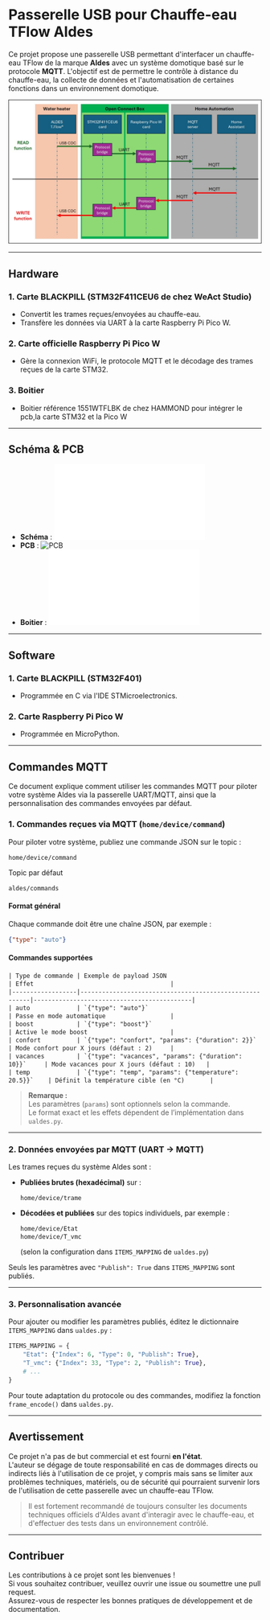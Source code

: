
# Passerelle USB pour Chauffe-eau TFlow Aldes

Ce projet propose une passerelle USB permettant d'interfacer un chauffe-eau TFlow de la marque **Aldes** avec un système domotique basé sur le protocole **MQTT**. L'objectif est de permettre le contrôle à distance du chauffe-eau, la collecte de données et l'automatisation de certaines fonctions dans un environnement domotique.

![HowItWorks](Software/HowItWorks.jpg)

---

## Hardware

### 1. Carte BLACKPILL (STM32F411CEU6 de chez WeAct Studio)
- Convertit les trames reçues/envoyées au chauffe-eau.
- Transfère les données via UART à la carte Raspberry Pi Pico W.

### 2. Carte officielle Raspberry Pi Pico W
- Gère la connexion WiFi, le protocole MQTT et le décodage des trames reçues de la carte STM32.

### 3. Boitier
- Boitier référence 1551WTFLBK de chez HAMMOND pour intégrer le pcb,la carte STM32 et la Pico W

---

## Schéma & PCB

- **Schéma** : ![Schéma électronique](Hardware/Schéma.pdf)
- **PCB** : ![PCB](Hardware/Pcb.jpg)
- **Boitier** : ![Boitier](Hardware/1551WTFLBK.pdf)

---

## Software

### 1. Carte BLACKPILL (STM32F401)
- Programmée en C via l'IDE STMicroelectronics.

### 2. Carte Raspberry Pi Pico W
- Programmée en MicroPython.

---

## Commandes MQTT

Ce document explique comment utiliser les commandes MQTT pour piloter votre système Aldes via la passerelle UART/MQTT, ainsi que la personnalisation des commandes envoyées par défaut.

### 1. Commandes reçues via MQTT (`home/device/command`)

Pour piloter votre système, publiez une commande JSON sur le topic :

```
home/device/command
```

Topic par défaut
```
aldes/commands
```


#### Format général

Chaque commande doit être une chaîne JSON, par exemple :

```json
{"type": "auto"}
```

#### Commandes supportées
```
| Type de commande | Exemple de payload JSON                                 | Effet                                      |
|------------------|--------------------------------------------------------|--------------------------------------------|
| auto             | `{"type": "auto"}`                                     | Passe en mode automatique                  |
| boost            | `{"type": "boost"}`                                    | Active le mode boost                       |
| confort          | `{"type": "confort", "params": {"duration": 2}}`       | Mode confort pour X jours (défaut : 2)     |
| vacances         | `{"type": "vacances", "params": {"duration": 10}}`     | Mode vacances pour X jours (défaut : 10)   |
| temp             | `{"type": "temp", "params": {"temperature": 20.5}}`    | Définit la température cible (en °C)       |
```
> **Remarque :**  
> Les paramètres (`params`) sont optionnels selon la commande.  
> Le format exact et les effets dépendent de l’implémentation dans `ualdes.py`.

---

### 2. Données envoyées par MQTT (UART → MQTT)

Les trames reçues du système Aldes sont :
- **Publiées brutes (hexadécimal)** sur :
  ```
  home/device/trame
  ```
- **Décodées et publiées** sur des topics individuels, par exemple :
  ```
  home/device/Etat
  home/device/T_vmc
  ```
  (selon la configuration dans `ITEMS_MAPPING` de `ualdes.py`)

Seuls les paramètres avec `"Publish": True` dans `ITEMS_MAPPING` sont publiés.

---

### 3. Personnalisation avancée

Pour ajouter ou modifier les paramètres publiés, éditez le dictionnaire `ITEMS_MAPPING` dans `ualdes.py` :

```python
ITEMS_MAPPING = {
    "Etat": {"Index": 6, "Type": 0, "Publish": True},
    "T_vmc": {"Index": 33, "Type": 2, "Publish": True},
    # ...
}
```

Pour toute adaptation du protocole ou des commandes, modifiez la fonction `frame_encode()` dans `ualdes.py`.

---

## Avertissement

Ce projet n'a pas de but commercial et est fourni **en l'état**.  
L'auteur se dégage de toute responsabilité en cas de dommages directs ou indirects liés à l'utilisation de ce projet, y compris mais sans se limiter aux problèmes techniques, matériels, ou de sécurité qui pourraient survenir lors de l'utilisation de cette passerelle avec un chauffe-eau TFlow.

> Il est fortement recommandé de toujours consulter les documents techniques officiels d'Aldes avant d'interagir avec le chauffe-eau, et d'effectuer des tests dans un environnement contrôlé.

---

## Contribuer

Les contributions à ce projet sont les bienvenues !  
Si vous souhaitez contribuer, veuillez ouvrir une issue ou soumettre une pull request.  
Assurez-vous de respecter les bonnes pratiques de développement et de documentation.
```
